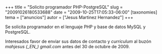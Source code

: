 +++
title = "Solicito programador PHP-PostgreSQL"
slug = "20091026180533688"
date = "2009-10-25T17:05:33-06:00"
[taxonomies]
tema = ["anuncios"]
autor = ["Jesus Martinez Hernandez"]
+++

Se solicita programador en el lenguaje PHP y base de datos MySQL y
PostgreSQL.

Interesados favor de enviar sus datos de contacto y *curriculum* al
buzón *mahjesus (\_EN\_) gmail.com* antes del 30 de octubre de 2009.

